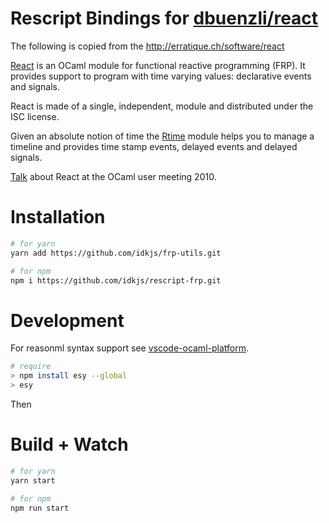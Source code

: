 # Rescript Bindings for [dbuenzli/react](https://github.com/dbuenzli/react)

The following is copied from the http://erratique.ch/software/react

[React](http://erratique.ch/software/react) is an OCaml module for functional reactive programming (FRP). It provides support to program with time varying values: declarative events and signals.

React is made of a single, independent, module and distributed under the ISC license.

Given an absolute notion of time the [Rtime](https://erratique.ch/software/rtime) module helps you to manage a timeline and provides time stamp events, delayed events and delayed signals.

[Talk](https://erratique.ch/talks/ocamlum-2010) about React at the OCaml user meeting 2010.

# Installation

```bash
# for yarn
yarn add https://github.com/idkjs/frp-utils.git

# for npm
npm i https://github.com/idkjs/rescript-frp.git
```
# Development

For reasonml syntax support see [vscode-ocaml-platform](https://github.com/ocamllabs/vscode-ocaml-platform).

```bash
# require
> npm install esy --global
> esy
```
Then
# Build + Watch

```bash
# for yarn
yarn start

# for npm
npm run start
```

